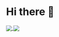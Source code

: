 # Hi there 👋


<a href="https://github.com/anuraghazra/github-readme-stats">
  <img align="center" src="[https://github-readme-stats.vercel.app/api/pin/?username=anuraghazra&repo=github-readme-stats](https://github-readme-stats.vercel.app/api?username=Breeze1203&theme=solarized-light)" />
</a>
<a href="https://github.com/anuraghazra/convoychat">
  <img align="center" src="[https://github-readme-stats.vercel.app/api/pin/?username=anuraghazra&repo=convoychat](https://github-readme-stats.vercel.app/api/top-langs/?username=Breeze1203)" />
</a>
